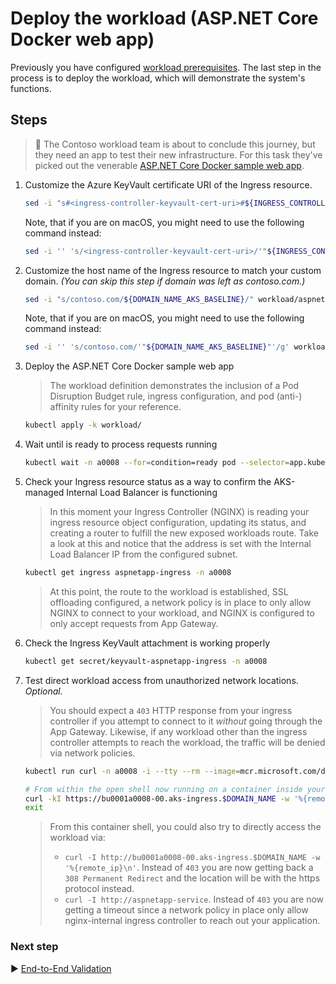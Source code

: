 # Deploy the workload (ASP.NET Core Docker web app)

Previously you have configured [workload prerequisites](./08-workload-prerequisites.md). The last step in the process is to deploy the workload, which will demonstrate the system's functions.

## Steps

> :book: The Contoso workload team is about to conclude this journey, but they need an app to test their new infrastructure. For this task they've picked out the venerable [ASP.NET Core Docker sample web app](https://github.com/dotnet/dotnet-docker/tree/main/samples/aspnetapp).

1. Customize the Azure KeyVault certificate URI of the Ingress resource.

   ```bash
   sed -i "s#<ingress-controller-keyvault-cert-uri>#${INGRESS_CONTROLLER_KV_CERT_URI}#g" workload/02-aspnetapp-ingress.yaml
   ```

   Note, that if you are on macOS, you might need to use the following command instead:

   ```bash
   sed -i '' 's/<ingress-controller-keyvault-cert-uri>/'"${INGRESS_CONTROLLER_KV_CERT_URI}"'/g' workload/02-aspnetapp-ingress.yaml
   ```

1. Customize the host name of the Ingress resource to match your custom domain. *(You can skip this step if domain was left as contoso.com.)*

   ```bash
   sed -i "s/contoso.com/${DOMAIN_NAME_AKS_BASELINE}/" workload/aspnetapp-ingress-patch.yaml
   ```

   Note, that if you are on macOS, you might need to use the following command instead:

   ```bash
   sed -i '' 's/contoso.com/'"${DOMAIN_NAME_AKS_BASELINE}"'/g' workload/aspnetapp-ingress-patch.yaml
   ```

1. Deploy the ASP.NET Core Docker sample web app

   > The workload definition demonstrates the inclusion of a Pod Disruption Budget rule, ingress configuration, and pod (anti-) affinity rules for your reference.

   ```bash
   kubectl apply -k workload/
   ```

1. Wait until is ready to process requests running

   ```bash
   kubectl wait -n a0008 --for=condition=ready pod --selector=app.kubernetes.io/name=aspnetapp --timeout=90s
   ```

1. Check your Ingress resource status as a way to confirm the AKS-managed Internal Load Balancer is functioning

   > In this moment your Ingress Controller (NGINX) is reading your ingress resource object configuration, updating its status, and creating a router to fulfill the new exposed workloads route. Take a look at this and notice that the address is set with the Internal Load Balancer IP from the configured subnet.

   ```bash
   kubectl get ingress aspnetapp-ingress -n a0008
   ```

   > At this point, the route to the workload is established, SSL offloading configured, a network policy is in place to only allow NGINX to connect to your workload, and NGINX is configured to only accept requests from App Gateway.

1. Check the Ingress KeyVault attachment is working properly

   ```bash
   kubectl get secret/keyvault-aspnetapp-ingress -n a0008
   ```

1. Test direct workload access from unauthorized network locations. *Optional.*

   > You should expect a `403` HTTP response from your ingress controller if you attempt to connect to it *without* going through the App Gateway. Likewise, if any workload other than the ingress controller attempts to reach the workload, the traffic will be denied via network policies.

   ```bash
   kubectl run curl -n a0008 -i --tty --rm --image=mcr.microsoft.com/devcontainers/base --overrides='[{"op":"add","path":"/spec/containers/0/resources","value":{"limits":{"cpu":"200m","memory":"128Mi"}}},{"op":"add","path":"/spec/containers/0/securityContext","value":{"readOnlyRootFilesystem": true}}]' --override-type json --env="DOMAIN_NAME=${DOMAIN_NAME_AKS_BASELINE}"

   # From within the open shell now running on a container inside your cluster
   curl -kI https://bu0001a0008-00.aks-ingress.$DOMAIN_NAME -w '%{remote_ip}\n'
   exit
   ```

   > From this container shell, you could also try to directly access the workload via:
   > - `curl -I http://bu0001a0008-00.aks-ingress.$DOMAIN_NAME -w '%{remote_ip}\n'`. Instead of `403` you are now getting back a `308 Permanent Redirect` and the location will be with the https protocol instead.
   > - `curl -I http://aspnetapp-service`. Instead of `403` you are now getting a timeout since a network policy in place only allow nginx-internal ingress controller to reach out your application.

### Next step

:arrow_forward: [End-to-End Validation](./10-validation.md)
